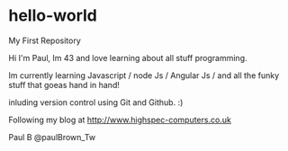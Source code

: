 # hello-world
My First Repository

Hi I'm Paul, Im 43 and love learning about all stuff programming.

Im currently learning Javascript / node Js / Angular Js / and all the funky stuff that goeas hand in hand!

inluding version control using Git and Github. :)

Following my blog at http://www.highspec-computers.co.uk

Paul B
@paulBrown_Tw
